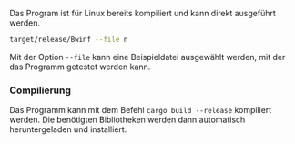 Das Program ist für Linux bereits kompiliert und kann direkt ausgeführt werden.
```bash
target/release/Bwinf --file n
```
Mit der Option `--file` kann eine Beispieldatei ausgewählt werden, mit der das Programm getestet werden kann.

### Compilierung
Das Programm kann mit dem Befehl `cargo build --release` kompiliert werden. 
Die benötigten Bibliotheken werden dann automatisch heruntergeladen und installiert.